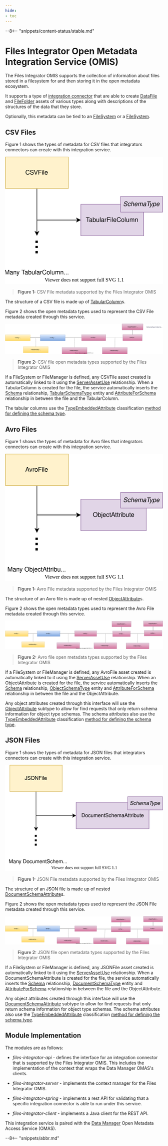 ```yaml
---
hide:
- toc
---
```


<!-- SPDX-License-Identifier: CC-BY-4.0 -->
<!-- Copyright Contributors to the Egeria project. -->

--8<-- "snippets/content-status/stable.md"

# Files Integrator Open Metadata Integration Service (OMIS)

The Files Integrator OMIS supports the collection of information about files
stored in a filesystem for and then storing it in the open metadata ecosystem.

It supports a type of [integration connector](/concepts/integration-connector)
that are able to create [DataFile](/types/2/0220-Files-and-Folders)
and [FileFolder](/types/2/0220-Files-and-Folders) assets of various types
along with descriptions of the structures of the data that they store.

Optionally, this metadata can be tied to an [FileSystem](/types/2/0220-Files-and-Folders)
or a [FileSystem](/types/2/0220-Files-and-Folders).

## CSV Files

Figure 1 shows the types of metadata for CSV files that integrators connectors can create with this integration service.

![Figure 1](/services/omas/data-manager/csv-file-model.svg)
> **Figure 1:** CSV File metadata supported by the Files Integrator OMIS 

The structure of a CSV file is made up of [TabularColumn](/types/5/0530-Tabular-Schemas)s.

Figure 2 shows the open metadata types used to represent the CSV File metadata created through this service.

![Figure 2](/services/omas/data-manager/csv-file-open-metadata-types.svg)
> **Figure 2:** CSV file open metadata types supported by the Files Integrator OMIS 

If a FileSystem or FileManager is defined, any CSVFile asset created is automatically linked to it using the
[ServerAssetUse](/types/0/0045-Servers-and-Assets)
relationship.
When a TabularColumn is created for the file,
the service automatically inserts the
[Schema](/types/5/0503-Asset-Schema) relationship,
[TabularSchemaType](/types/5/0530-Tabular-Schemas) entity and
[AttributeForSchema](/types/5/0505-Schema-Attributes) relationship
in between the file and the TabularColumn.

The tabular columns use
the [TypeEmbeddedAttribute](/types/5/0505-Schema-Attributes)
classification [method for defining the schema type](/concepts/schema).


## Avro Files

Figure 1 shows the types of metadata for Avro files that integrators connectors can create with this integration service.

![Figure 1](/services/omas/data-manager/avro-file-model.svg)
> **Figure 1:** Avro File metadata supported by the Files Integrator OMIS 

The structure of an Avro file is made up of nested [ObjectAttribute](/types/5/0532-Object-Schemas)s.

Figure 2 shows the open metadata types used to represent the Avro File metadata created through this service.

![Figure 2](/services/omas/data-manager/avro-file-open-metadata-types.svg)
> **Figure 2:** Avro file open metadata types supported by the Files Integrator OMIS 

If a FileSystem or FileManager is defined, any AvroFile asset created is automatically linked to it using the
[ServerAssetUse](/types/0/0045-Servers-and-Assets)
relationship.
When an ObjectAttribute is created for the file,
the service automatically inserts the
[Schema](/types/5/0503-Asset-Schema) relationship,
[ObjectSchemaType](/types/5/0532-Object-Schemas) entity and
[AttributeForSchema](/types/5/0505-Schema-Attributes) relationship
in between the file and the ObjectAttribute.

Any object attributes created through this interface will use the
[ObjectAttribute](/types/5/0532-Object-Schemas) subtype
to allow for find requests that only return schema information for object type schemas.  The schema attributes also use
the [TypeEmbeddedAttribute](/types/5/0505-Schema-Attributes)
classification [method for defining the schema type](/concepts/schema).

## JSON Files

Figure 1 shows the types of metadata for JSON files that integrators connectors can create with this integration service.

![Figure 1](/services/omas/data-manager/json-file-model.svg)
> **Figure 1:** JSON File metadata supported by the Files Integrator OMIS 

The structure of an JSON file is made up of nested [DocumentSchemaAttribute](/types/5/0531-Document-Schemas)s.

Figure 2 shows the open metadata types used to represent the JSON File metadata created through this service.

![Figure 2](/services/omas/data-manager/json-file-open-metadata-types.svg)
> **Figure 2:** JSON file open metadata types supported by the Files Integrator OMIS 

If a FileSystem or FileManager is defined, any JSONFile asset created is automatically linked to it using the
[ServerAssetUse](/types/0/0045-Servers-and-Assets)
relationship.
When a DocumentSchemaAttribute is created for the file,
the service automatically inserts the
[Schema](/types/5/0503-Asset-Schema) relationship,
[DocumentSchemaType](/types/5/0531-Document-Schemas) entity and
[AttributeForSchema](/types/5/0505-Schema-Attributes) relationship
in between the file and the ObjectAttribute.

Any object attributes created through this interface will use the
[DocumentSchemaAttribute](/types/5/0532-Object-Schemas) subtype
to allow for find requests that only return schema information for object type schemas.  The schema attributes also use
the [TypeEmbeddedAttribute](/types/5/0505-Schema-Attributes)
classification [method for defining the schema type](/concepts/schema).


## Module Implementation

The modules are as follows:

* *files-integrator-api* - defines the interface for an integration
connector that is supported by the Files Integrator OMIS.  This includes the implementation
of the context that wraps the Data Manager OMAS's clients.

* *files-integrator-server* - implements the context manager for
the Files Integrator OMIS.

* *files-integrator-spring* - implements a rest API for validating that a specific
integration connector is able to run under this service.

* *files-integrator-client* - implements a Java client for the REST API.



This integration service is paired with the [Data Manager](/services/omas/data-manager/overview)
Open Metadata Access Service (OMAS).

--8<-- "snippets/abbr.md"